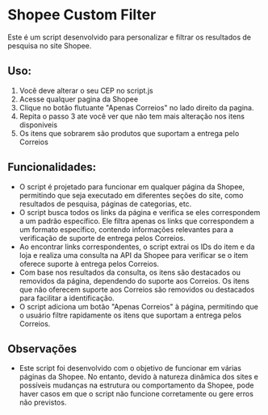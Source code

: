 # Shopee Custom Filter

Este é um script desenvolvido para personalizar e filtrar os resultados de pesquisa no site Shopee.

## Uso:

1. Você deve alterar o seu CEP no script.js
2. Acesse qualquer pagina da Shopee
3. Clique no botão flutuante "Apenas Correios" no lado direito da pagina.
4. Repita o passo 3 ate você ver que não tem mais alteração nos itens disponiveis
5. Os itens que sobrarem são produtos que suportam a entrega pelo Correios

## Funcionalidades:

* O script é projetado para funcionar em qualquer página da Shopee, permitindo que seja executado em diferentes seções do site, como resultados de pesquisa, páginas de categorias, etc.
* O script busca todos os links da página e verifica se eles correspondem a um padrão específico. Ele filtra apenas os links que correspondem a um formato específico, contendo informações relevantes para a verificação de suporte de entrega pelos Correios.
* Ao encontrar links correspondentes, o script extrai os IDs do item e da loja e realiza uma consulta na API da Shopee para verificar se o item oferece suporte à entrega pelos Correios.
* Com base nos resultados da consulta, os itens são destacados ou removidos da página, dependendo do suporte aos Correios. Os itens que não oferecem suporte aos Correios são removidos ou destacados para facilitar a identificação.
* O script adiciona um botão "Apenas Correios" à página, permitindo que o usuário filtre rapidamente os itens que suportam a entrega pelos Correios.

## Observações

* Este script foi desenvolvido com o objetivo de funcionar em várias páginas da Shopee. No entanto, devido à natureza dinâmica dos sites e possíveis mudanças na estrutura ou comportamento da Shopee, pode haver casos em que o script não funcione corretamente ou gere erros não previstos.
